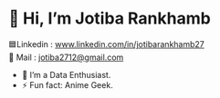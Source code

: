 # 👋 Hi, I’m Jotiba Rankhamb 
:blue_square:Linkedin : www.linkedin.com/in/jotibarankhamb27         
:email: Mail : jotiba2712@gmail.com

- 👀 I’m a Data Enthusiast.
- ⚡ Fun fact: Anime Geek.

<!---
Jotiba27/Jotiba27 is a ✨ special ✨ repository because its `README.md` (this file) appears on your GitHub profile.
You can click the Preview link to take a look at your changes.
--->
